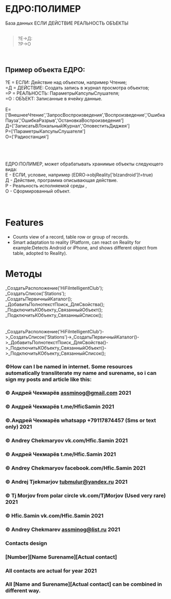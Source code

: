 # ЕДРО:ПОЛИМЕР
База данных ЕСЛИ ДЕЙСТВИЕ РЕАЛЬНОСТЬ ОБЪЕКТЫ <br/>
<br/>
>?Е->Д:<br/>
>?Р->О<br/>
<br/>

## Пример объекта ЕДРО:<br/>
?Е = ЕСЛИ: Действие над объектом, например Чтение;<br/>
=Д = ДЕЙСТВИЕ: Создать запись в журнал просмотра объектов;<br/>
=Р = РЕАЛЬНОСТЬ: ПараметрыКапсулыСлушателя;<br/>
=О : ОБЪЕКТ: Записанные в ячейку данные.<br/>
<br/>
E=['ВнешнееЧтение','ЗапросВоспроизведения','Воспроизведение','ОшибкаПауза','ОшибкаРазрыв','ОстановкаВоспроизведения']<br/>
Д=['ЗаписатьВЛокальныйЖурнал','ОповеститьДиджея']<br/>
Р=['ПараметрыКапсулыСлушателя']<br/>
О=['Радиостанция']<br/>
<br/>
<br/>
<br/>
<br/>
ЕДРО:ПОЛИМЕР, может обрабатывать хранимые объекты следующего вида:<br/>
Е - ЕСЛИ, условие, например (EDRO->objReality['bIzandroid']!=true)<br/>
Д - Действие, программа описывающая действие.<br/>
Р - Реальность исполняемой среды , <br/>
О - Сформированный объект.<br/><br/>
<br/>

# Features


* Counts view of a record, table row or group of records.
* Smart adaptation to reality (Platform, can react on Reality for example:Detects Android or iPhone, and shows different object from table, adopted to Reality).

# Методы
_СоздатьРасположение('HiFiIntelligentClub');<br/>
_СоздатьСписок('Stations');<br/>
_СоздатьПервичныйКаталог();<br/>
_ДобавитьПолнотекстПоиск_ДляСвойства();<br/>
_ПодключитьКОбъекту_СвязанныйОбъект();<br/>
_ПодключитьКОбъекту_СвязанныйСписок();<br/>
<br/><br/>
_СоздатьРасположение('HiFiIntelligentClub')->_СоздатьСписок('Stations')->_СоздатьПервичныйКаталог()->_ДобавитьПолнотекстПоиск_ДляСвойства()->_ПодключитьКОбъекту_СвязанныйОбъект()->_ПодключитьКОбъекту_СвязанныйСписок();<br/>

### 
### ©How can I be named in internet. Some resources automatically transliterate my name and surename, so i can sign my posts and article like this:
### 
### © Андрей Чекмарёв assminog@gmail.com 2021
### © Андрей Чекмарёв t.me/HficSamin 2021
### ©.Андрей Чекмарёв whatsapp +79117874457 (Sms or text only) 2021
### © Andrey Chekmaryov vk.com/Hfic.Samin 2021
### © Андрей Чекмарёв t.me/Hfic.Samin 2021
### © Andrey Chekmaryov facebook.com/Hfic.Samin 2021
### © Andrej Tjekmarjov tubmulur@yandex.ru 2021
### © Tj Morjov from polar circle vk.com/TjMorjov (Used very rare) 2021
### © Hfic.Samin vk.com/Hfic.Samin 2021
### © Andrey Chekmarev assminog@list.ru 2021
### 
### Contacts design
### [Number][Name Surename][Actual contact]
### All contacts are actual for year 2021
### All [Name and Surename][Actual contact] can be combined in different way.






